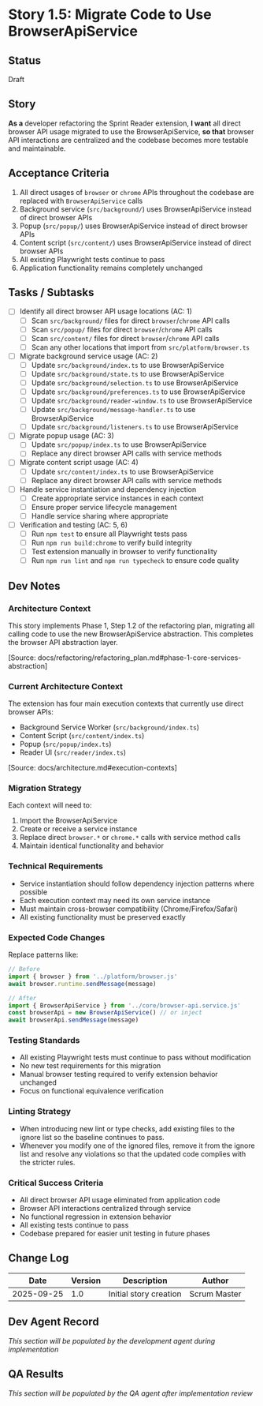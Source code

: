 # Story 1.5: Migrate Code to Use BrowserApiService

## Status
Draft

## Story
**As a** developer refactoring the Sprint Reader extension,
**I want** all direct browser API usage migrated to use the BrowserApiService,
**so that** browser API interactions are centralized and the codebase becomes more testable and maintainable.

## Acceptance Criteria
1. All direct usages of `browser` or `chrome` APIs throughout the codebase are replaced with `BrowserApiService` calls
2. Background service (`src/background/`) uses BrowserApiService instead of direct browser APIs
3. Popup (`src/popup/`) uses BrowserApiService instead of direct browser APIs
4. Content script (`src/content/`) uses BrowserApiService instead of direct browser APIs
5. All existing Playwright tests continue to pass
6. Application functionality remains completely unchanged

## Tasks / Subtasks
- [ ] Identify all direct browser API usage locations (AC: 1)
  - [ ] Scan `src/background/` files for direct `browser`/`chrome` API calls
  - [ ] Scan `src/popup/` files for direct `browser`/`chrome` API calls
  - [ ] Scan `src/content/` files for direct `browser`/`chrome` API calls
  - [ ] Scan any other locations that import from `src/platform/browser.ts`
- [ ] Migrate background service usage (AC: 2)
  - [ ] Update `src/background/index.ts` to use BrowserApiService
  - [ ] Update `src/background/state.ts` to use BrowserApiService
  - [ ] Update `src/background/selection.ts` to use BrowserApiService
  - [ ] Update `src/background/preferences.ts` to use BrowserApiService
  - [ ] Update `src/background/reader-window.ts` to use BrowserApiService
  - [ ] Update `src/background/message-handler.ts` to use BrowserApiService
  - [ ] Update `src/background/listeners.ts` to use BrowserApiService
- [ ] Migrate popup usage (AC: 3)
  - [ ] Update `src/popup/index.ts` to use BrowserApiService
  - [ ] Replace any direct browser API calls with service methods
- [ ] Migrate content script usage (AC: 4)
  - [ ] Update `src/content/index.ts` to use BrowserApiService
  - [ ] Replace any direct browser API calls with service methods
- [ ] Handle service instantiation and dependency injection
  - [ ] Create appropriate service instances in each context
  - [ ] Ensure proper service lifecycle management
  - [ ] Handle service sharing where appropriate
- [ ] Verification and testing (AC: 5, 6)
  - [ ] Run `npm test` to ensure all Playwright tests pass
  - [ ] Run `npm run build:chrome` to verify build integrity
  - [ ] Test extension manually in browser to verify functionality
  - [ ] Run `npm run lint` and `npm run typecheck` to ensure code quality

## Dev Notes

### Architecture Context
This story implements Phase 1, Step 1.2 of the refactoring plan, migrating all calling code to use the new BrowserApiService abstraction. This completes the browser API abstraction layer.

[Source: docs/refactoring/refactoring_plan.md#phase-1-core-services-abstraction]

### Current Architecture Context
The extension has four main execution contexts that currently use direct browser APIs:
- Background Service Worker (`src/background/index.ts`)
- Content Script (`src/content/index.ts`)
- Popup (`src/popup/index.ts`)
- Reader UI (`src/reader/index.ts`)

[Source: docs/architecture.md#execution-contexts]

### Migration Strategy
Each context will need to:
1. Import the BrowserApiService
2. Create or receive a service instance
3. Replace direct `browser.*` or `chrome.*` calls with service method calls
4. Maintain identical functionality and behavior

### Technical Requirements
- Service instantiation should follow dependency injection patterns where possible
- Each execution context may need its own service instance
- Must maintain cross-browser compatibility (Chrome/Firefox/Safari)
- All existing functionality must be preserved exactly

### Expected Code Changes
Replace patterns like:
```typescript
// Before
import { browser } from '../platform/browser.js'
await browser.runtime.sendMessage(message)

// After
import { BrowserApiService } from '../core/browser-api.service.js'
const browserApi = new BrowserApiService() // or inject
await browserApi.sendMessage(message)
```

### Testing Standards
- All existing Playwright tests must continue to pass without modification
- No new test requirements for this migration
- Manual browser testing required to verify extension behavior unchanged
- Focus on functional equivalence verification

### Linting Strategy
- When introducing new lint or type checks, add existing files to the ignore list so the baseline continues to pass.
- Whenever you modify one of the ignored files, remove it from the ignore list and resolve any violations so that the updated code complies with the stricter rules.

### Critical Success Criteria
- All direct browser API usage eliminated from application code
- Browser API interactions centralized through service
- No functional regression in extension behavior
- All existing tests continue to pass
- Codebase prepared for easier unit testing in future phases

## Change Log
| Date | Version | Description | Author |
|------|---------|-------------|--------|
| 2025-09-25 | 1.0 | Initial story creation | Scrum Master |

## Dev Agent Record
*This section will be populated by the development agent during implementation*

## QA Results
*This section will be populated by the QA agent after implementation review*